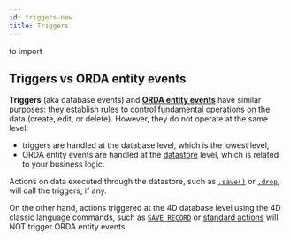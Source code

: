 ```yaml
---
id: triggers-new
title: Triggers
---
```


to import

<!-- REF triggers.vs-events.Desc -->

## Triggers vs ORDA entity events

**Triggers** (aka database events) and [**ORDA entity events**](../ORDA/orda-events.md) have similar purposes: they establish rules to control fundamental operations on the data (create, edit, or delete). However, they do not operate at the same level:
- triggers are handled at the database level, which is the lowest level,
- ORDA entity events are handled at the [datastore](../ORDA/dsMapping.md#datastore) level, which is related to your business logic.

Actions on data executed through the datastore, such as [`.save()`](../API/EntityClass.md#save) or [`.drop`](../API/EntityClass.md#drop), will call the triggers, if any.

On the other hand, actions triggered at the 4D database level using the 4D classic language commands, such as [`SAVE RECORD`](../commands/save-record) or [standard actions](https://doc.4d.com/4Dv20/4D/20.2/Standard-actions.300-6750239.en.html#3371159) will NOT trigger ORDA entity events. 

<!-- END REF -->

